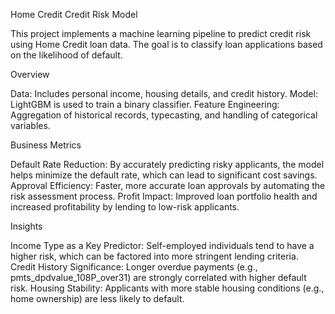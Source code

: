 Home Credit Credit Risk Model

This project implements a machine learning pipeline to predict credit risk using Home Credit loan data. The goal is to classify loan applications based on the likelihood of default.

Overview

Data: Includes personal income, housing details, and credit history.
Model: LightGBM is used to train a binary classifier.
Feature Engineering: Aggregation of historical records, typecasting, and handling of categorical variables.

Business Metrics

Default Rate Reduction: By accurately predicting risky applicants, the model helps minimize the default rate, which can lead to significant cost savings.
Approval Efficiency: Faster, more accurate loan approvals by automating the risk assessment process.
Profit Impact: Improved loan portfolio health and increased profitability by lending to low-risk applicants.

Insights

Income Type as a Key Predictor: Self-employed individuals tend to have a higher risk, which can be factored into more stringent lending criteria.
Credit History Significance: Longer overdue payments (e.g., pmts_dpdvalue_108P_over31) are strongly correlated with higher default risk.
Housing Stability: Applicants with more stable housing conditions (e.g., home ownership) are less likely to default.
